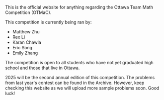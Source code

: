 This is the official website for anything regarding the Ottawa Team Math Competition (OTMaC). 

This competition is currently being ran by: 

- Matthew Zhu
- Rex Li
- Karan Chawla
- Eric Song
- Emily Zhang

The competition is open to all students who have not yet graduated high school and those that live in Ottawa. 

2025 will be the second annual edition of this competition. The problems from last year's contest can be found in the Archive. However, keep checking this website as we will upload more sample problems soon. Good luck!
